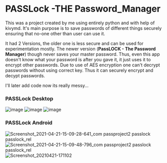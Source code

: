# PASSLock -THE Password_Manager

This was a project created by me using entirely python and with help of kivymd. It's main purpose is to save passwords of different things securely ensuring that no-one other than user can use it. 

It had 2 Versions, the older one is less secure and can be used for experimentation mostly.
The newer version (**PassLOCK - The Password Manager**) though never saves your master password.
Thus, even this app doesn't know what your password is after you gave it, it just uses it to encrypt other passwords.
Due to use of AES encryption one can't decrypt passwords without using correct key.
Thus it can securely encrypt and decypt passwords.

I'll later add code now its really messy...

### PASSLock Desktop
![image](https://user-images.githubusercontent.com/59698257/120889285-f3b2de80-c619-11eb-85b8-d52f5ae48122.png)
![image](https://user-images.githubusercontent.com/59698257/120889319-2066f600-c61a-11eb-8c96-a55443febb1b.png)
![image](https://user-images.githubusercontent.com/59698257/120889370-54dab200-c61a-11eb-91b6-27fa50aa729e.png)


### PASSLock Android
![Screenshot_2021-04-21-15-09-28-641_com passproject2 passlock passlock_rel](https://user-images.githubusercontent.com/59698257/120889348-3bd20100-c61a-11eb-90b5-06e44eea8708.jpg)
![Screenshot_2021-04-21-15-09-48-796_com passproject2 passlock passlock_rel](https://user-images.githubusercontent.com/59698257/120889352-3e345b00-c61a-11eb-9193-f9c0261b5dd1.jpg)
![Screenshot_20210421-171102](https://user-images.githubusercontent.com/59698257/120889378-5e641a00-c61a-11eb-8848-0f38fc9356ff.png)



